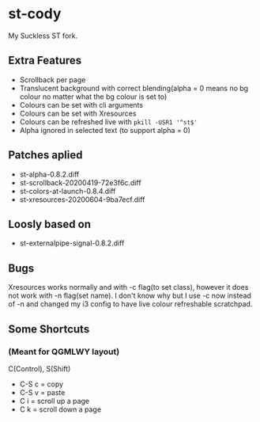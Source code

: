 # st-cody
My Suckless ST fork.
## Extra Features
- Scrollback per page
- Translucent background with correct blending(alpha = 0 means no bg colour no matter what the bg colour is set to)
- Colours can be set with cli arguments
- Colours can be set with Xresources
- Colours can be refreshed live with `pkill -USR1 '^st$'`
- Alpha ignored in selected text (to support alpha = 0)
## Patches aplied
- st-alpha-0.8.2.diff
- st-scrollback-20200419-72e3f6c.diff
- st-colors-at-launch-0.8.4.diff
- st-xresources-20200604-9ba7ecf.diff
## Loosly based on
- st-externalpipe-signal-0.8.2.diff
## Bugs
Xresources works normally and with -c flag(to set class), however it does not work with -n flag(set name).
I don't know why but I use -c now instead of -n and changed my i3 config to have live colour refreshable scratchpad.
## Some Shortcuts
### (Meant for QGMLWY layout)
C(Control), S(Shift)
- C-S c = copy
- C-S v = paste
- C i = scroll up a page
- C k = scroll down a page
